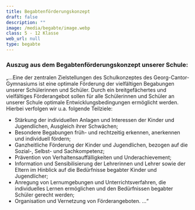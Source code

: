 ```yaml
---
title: Begabtenförderungskonzept
draft: false
description: ""
image: /media/begabte/image.webp
class: 5 - 12 Klasse
web_url: null
type: begabte
---
```

### Auszug aus dem Begabtenförderungskonzept unserer Schule:

„…Eine der zentralen Zielstellungen des Schulkonzeptes des Georg-Cantor-Gymnasiums ist eine optimale Förderung der vielfältigen Begabungen unserer Schülerinnen und Schüler. Durch ein breitgefächertes und vielfältiges Förderangebot sollen für alle Schülerinnen und Schüler an unserer Schule optimale Entwicklungsbedingungen ermöglicht werden.
Hierbei verfolgen wir u.a. folgende Teilziele:

- Stärkung der individuellen Anlagen und Interessen der Kinder und Jugendlichen, Ausgleich ihrer Schwächen;
- Besondere Begabungen früh- und rechtzeitig erkennen, anerkennen und individuell fördern;
- Ganzheitliche Förderung der Kinder und Jugendlichen, bezogen auf die Sozial-, Selbst- und Sachkompetenz;
- Prävention von Verhaltensauffälligkeiten und Underachievement;
- Information und Sensibilisierung der Lehrerinnen und Lehrer sowie der Eltern im Hinblick auf die Bedürfnisse begabter Kinder und Jugendlicher;
- Anregung von Lernumgebungen und Unterrichtsverfahren, die individuelles Lernen ermöglichen und den Bedürfnissen begabter Schüler gerecht werden;
- Organisation und Vernetzung von Förderangeboten. …“
